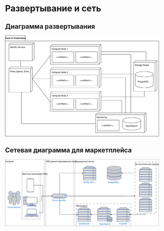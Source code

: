 # Развертывание и сеть

## Диаграмма развертывания

![Диаграмма развертывания для маркетплейса](./deployment.drawio.svg)

## Сетевая диаграмма для маркетплейса

![Сетевая диаграмма для маркетплейса](./network.drawio.svg)

